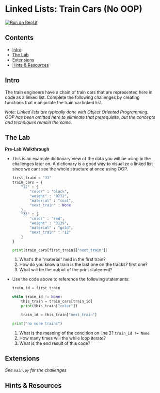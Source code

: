 # Linked Lists: Train Cars (No OOP)

[![Run on Repl.it](https://repl.it/badge/github/upperlinecode/<INSERT_GITHUB_EXTENSION>)](https://repl.it/github/upperlinecode/<INSERT_GITHUB_EXTENSION>)

## Contents

- [Intro](#intro)
- [The Lab](#the-lab)
- [Extensions](#extensions)
- [Hints & Resources](#hints--resources)

## Intro

The train engineers have a chain of train cars that are represented here in code as a linked list. Complete the following challenges by creating functions that manipulate the train car linked list.

_Note: Linked lists are typically done with Object Oriented Programming. OOP has been omitted here to eliminate that prerequisite, but the concepts and techniques remain the same._

## The Lab

**Pre-Lab Walkthrough**

- This is an example dictionary view of the data you will be using in the challenges later on. A dictionary is a good way to visualize a linked list since we cant see the whole structure at once using OOP.

    ```py
    first_train = "33"
    train_cars = {
        "12" : {
            "color" : "black",
            "weight" : "9232",
            "material" : "coal",
            "next_train" : None  
        },
        "33" : {
            "color" : "red",
            "weight" : "3139",
            "material" : "gold",
            "next_train" : "12"
        }
    }

    print(train_cars[first_train]["next_train"])
    ```
    1. What's the "material" held in the first train?
    2. How do you know a train is the last one on the tracks? first one?
    3. What will be the output of the print statement?

- Use the code above to reference the following statements:
    ```py
    train_id = first_train

    while train_id != None:
        this_train = train_cars[train_id]
        print(this_train["color"])

        train_id = this_train["next_train"]

    print("no more trains")
    ```
    1. What is the meaning of the condition on line 3? `train_id != None`
    2. How many times will the while loop iterate?
    2. What is the end result of this code?


## Extensions

_See `main.py` for the challenges_

## Hints & Resources